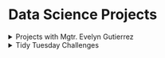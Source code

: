 # Data Science Projects


<details>
<summary>Projects with Mgtr. Evelyn Gutierrez</summary>

I've included in this GitHub repository **some** of the
projects I've had to work in, as a research assistant
of Mgtr. Evelyn Gutierrez.

### Projects' descriptions

**Disclaimer:** These first two projects would have
been uploaded online, but the confidentiality nature of
the data they deal with does not allow fur such a thing
(besides the usual Shiny's uploading method not
working for these projects in particular). Therefore, 
a short video has been included for each respective project,
showcasing its functionalities.

<dl>
  <dt><a href = "https://github.com/lucio-cornejo/data-science-projects/tree/main/working-with-teacher-evelyn/statistics-course-survey">Statistics course survey</a></dt>
  <dd>
    A group of statistics students was surveyed about things like, 
    "age", "english level", "Do you enjoy reading?", "Do you like playing sports?",
    etc. The objective of the analysis was to determine which of the variables present
    in the data were the best predictors for the number of hours a week that a surveyee
    spends studying; and, which variables in the dataset best predict if the surveyee
    enjoys learning Statistics.

    In order to achieve such goals, logistic regression was used, besides stepwise,
    backward and forward regression.
  </dd>
  <dt><a href="https://github.com/lucio-cornejo/data-science-projects/tree/main/working-with-teacher-evelyn/dashboard-for-data-of-patients">Dashboard for patients' data</a></dt>
  <dd>
    As a part of Mgtr. Evelyn's doctoral thesis, medical data was collected from a variety
    of patients. The goal of this project was to create a dashboard which summarizes certain
    properties of the patients' data (which increased over time), in order to facilitate its
    future analysis and make decisions about how the data collection process needed to be altered.

    Besides this, the dashboard will be used to interactively look for patterns in the data
    collected, via regression analysis of a variety of variable pairs.
  </dd>
</dl>

</details>

<details>
<summary>Tidy Tuesday Challenges</summary>

### Week 1 of 2023: Analysis of my Spotify 2022 data

</details>



